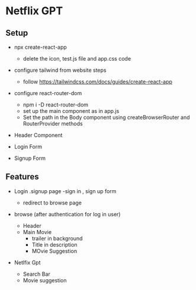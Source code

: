 # Netflix GPT

## Setup
- npx create-react-app
    - delete the icon, test.js file and app.css code

- configure tailwind from website steps
    - follow https://tailwindcss.com/docs/guides/create-react-app

- configure react-router-dom
    - npm i -D react-router-dom
    - set up the main component as <Body /> in app.js
    - Set the path in the Body component using createBrowserRouter and RouterProvider methods
- Header Component
- Login Form
- Signup Form

## Features
-   Login .signup page
    -sign in , sign up form 
    - redirect to browse page

-   browse (after authentication for log in user)
    - Header
    - Main Movie
        - trailer in background
        - Title in description
        - MOvie Suggestion
-   Netlfix Gpt
    -   Search Bar
    -   Movie suggestion